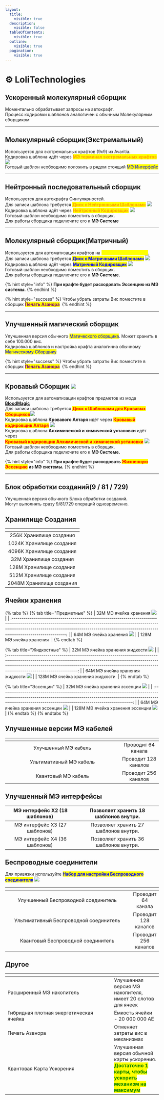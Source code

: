 ```yaml
---
layout:
  title:
    visible: true
  description:
    visible: false
  tableOfContents:
    visible: true
  outline:
    visible: true
  pagination:
    visible: true
---
```


# ⚙ LoliTechnologies

## Ускоренный молекулярный сборщик<img src="https://cdn.discordapp.com/attachments/1166830674548891760/1166830990187036672/b987594889ed49bc.png?ex=654beb0a&#x26;is=6539760a&#x26;hm=4ff250ba450d1675d1ef40a89ab2a93e871033a9da3ff30fa4f1876245f5200a&#x26;" alt="" data-size="original">

Моментально обрабатывает запросы на автокрафт. \
Процесс кодировки шаблонов аналогичен с обычным Молекулярным сборщиком

***

## Молекулярный сборщик(Экстремальный)<img src="https://cdn.discordapp.com/attachments/1166830674548891760/1166831003315228702/d2c33c9470a49834.png?ex=654beb0d&#x26;is=6539760d&#x26;hm=fa9a6dd48e2626acbd016b9c988d2af68c6e389ab53041dd1627286f377d29f9&#x26;" alt="" data-size="original">

Используется для экстремальных крафтов (9х9) из Avaritia. \
Кодировка шаблона идёт через <mark style="color:orange;">**МЭ терминал экстремальных крафтов**</mark> ![](https://cdn.discordapp.com/attachments/1166830628470263829/1167186912449155082/M\_.png?ex=654d3685\&is=653ac185\&hm=348013b185568d6ea4ef6b8193de3ccd551739519c70f6b2b43740c0fca482c1&)\
Готовый шаблон необходимо положить в рядом стоящий <mark style="color:blue;">МЭ Интерфейс</mark>

***

## Нейтронный последовательный сборщик<img src="https://cdn.discordapp.com/attachments/1166830674548891760/1166831062354239599/f724f533fd2ecbd9.png?ex=654beb1b&#x26;is=6539761b&#x26;hm=b97ffec6ac310d7ce7fec6ab31b54407f11eabb6d459d4f8d9ae27b4ae32b520&#x26;" alt="" data-size="original">

Используется для автокрафта Сингулярностей.\
Для записи шаблона требуется <mark style="color:orange;">**Диск с Нейтронными Шаблонами**</mark> ![](https://cdn.discordapp.com/attachments/1147899507426721822/1147946454598549554/--3.gif)\
Кодировка шаблона идёт через <mark style="color:orange;">**Нейтронный Кодировщик**</mark> ![](https://media.discordapp.net/attachments/1166830628470263829/1167187036994801784/34a65aa3b66e0e55.png?ex=654d36a2\&is=653ac1a2\&hm=fc5ea3c0f079655decb4ace3e58a3755b5e19048bcd6a9c6a9c6987992e588af&=)\
Готовый шаблон необходимо поместить в сборщик. \
Для работы сборщика подключите его к **МЭ Системе**

***

## **Молекулярный сборщик(Матричный)**<img src="https://media.discordapp.net/attachments/1166830674548891760/1166831104070799401/e5e5c70eb9fc1b1a.png?ex=654beb25&#x26;is=65397625&#x26;hm=a1dfe8ec6f0bbefd2f6d18c9b9d033112ec64ecd46d8e475889de8ba3a8cbe13&#x26;=" alt="" data-size="original">

Используется для автоматизации крафтов на <mark style="color:yellow;">**Рунической Матрице**</mark>. \
Для записи шаблона требуется <mark style="color:blue;">**Диск с Матричными Шаблонами**</mark> ![](https://cdn.discordapp.com/attachments/1147899507426721822/1147944964777586770/--2.gif)\
Кодировка шаблона идёт через <mark style="color:blue;">**Матричный Кодировщик**</mark> ![](https://media.discordapp.net/attachments/1166830628470263829/1167187010503581747/26a7df55070335eb.png?ex=654d369c\&is=653ac19c\&hm=4429e48a74ec246f6d0d6e8f87deae73f39dfd7fac172d55ac358150bc9d4ba9&=)\
Готовый шаблон необходимо поместить в сборщик. \
Для работы сборщика подключите его к **МЭ Системе.**

{% hint style="info" %}
**При крафте будет расходовать Эссенцию из МЭ системы.**
{% endhint %}

{% hint style="success" %}
Чтобы убрать затраты Вис поместите в сборщик <mark style="color:purple;">**Печать Азанора**</mark> <img src="https://cdn.discordapp.com/attachments/1147899507426721822/1147948700769988628/--4.gif" alt="" data-size="original">&#x20;
{% endhint %}

***

## **Улучшенный магический сборщик**<img src="https://media.discordapp.net/attachments/1166830674548891760/1166830970280890469/e158187e6d70fc28.png?ex=654beb05&#x26;is=65397605&#x26;hm=2ee06b46d2c4f7b1544ba4be6187449b19f4f7f92ed26ed0ce5c62226ed0297c&#x26;=" alt="" data-size="original">

Улучшенная версия обычного <mark style="color:blue;">Магического сборщика</mark>. Может хранить в себе 100.000 вис.\
Кодировка шаблонов и настройка крафта аналогична обычному <mark style="color:blue;">Магическому Сборщику</mark>

{% hint style="success" %}
Чтобы убрать затраты Вис поместите в сборщик <mark style="color:purple;">**Печать Азанора**</mark> <img src="https://cdn.discordapp.com/attachments/1147899507426721822/1147948700769988628/--4.gif" alt="" data-size="original">&#x20;
{% endhint %}

***

## Кровавый Сборщик ![](https://media.discordapp.net/attachments/1166830674548891760/1166831084357550280/a7295e56ddb48327.png?ex=654beb21\&is=65397621\&hm=c2d3b4cd78f40496fe6daae42aca085ef70c17de910f8224801fc6d965d15547&=)

Используется для автоматизации крафтов предметов из мода [**BloodMagic**](../blood-magic/) \
Для записи шаблона требуется <mark style="color:red;">**Диск с Шаблонами для Кровавых Сборщиков**</mark>![](https://cdn.discordapp.com/attachments/1147899507426721822/1147944942652620940/--1.gif)\
Кодировка шаблона **Кровавого Алтаря** идёт через <mark style="color:red;">**Кровавый кодировщик Алтаря**</mark> ![](https://media.discordapp.net/attachments/1166830628470263829/1167186972180226150/2b9c195e6ec89353.png?ex=654d3693\&is=653ac193\&hm=07c74a2473e4e16d2ffeb0df20a538bb30318b510f38ad808dbe5bfec70d6208&=)\
Кодировка шаблона **Алхимической и химической установки** идёт через \
<mark style="color:red;">**Кровавый кодировщик Алхимической и химической установки**</mark> ![](https://media.discordapp.net/attachments/1166830628470263829/1167186983584530502/e9b04598f028eca5.png?ex=654d3696\&is=653ac196\&hm=731d46d63b3a2bef7951c59f33b20ff477be9d90b9d93911e5d063ff37b978d1&=)\
Готовый шаблон необходимо поместить в сборщик. \
Для работы сборщика подключите его к **МЭ Системе.**

{% hint style="info" %}
**При крафте будет расходовать **<mark style="color:red;">**Жизненную Эссенцию**</mark>** из МЭ системы.**
{% endhint %}

***

## **Блок обработки созданий(9 / 81 / 729)**<img src="https://media.discordapp.net/attachments/1166830674548891760/1167181820559904818/ezgif.com-gif-maker_1.gif?ex=654d31c7&#x26;is=653abcc7&#x26;hm=42b81ce4e57a98e1614f5f8de12fd55b5b183dcfc224dd1de7369d878602ac51&#x26;=" alt="" data-size="original">

Улучшенная версия обычного Блока обработки созданий. \
Могут выполнять сразу 9/81/729 операций одновременно.

## Хранилище Создания

<table data-header-hidden data-full-width="false"><thead><tr><th align="center"></th></tr></thead><tbody><tr><td align="center">256К Хранилище создания<img src="https://cdn.discordapp.com/attachments/1166830628470263829/1167190368119431259/256K_.png?ex=654d39bd&#x26;is=653ac4bd&#x26;hm=be648083dafc440a7ac027f3c397db0de8d3d3a903ac56fc8919f77b5c2b0265&#x26;" alt="" data-size="original"></td></tr><tr><td align="center">1024К Хранилище создания<img src="https://cdn.discordapp.com/attachments/1166830628470263829/1167190398280667227/1024K_.png?ex=654d39c4&#x26;is=653ac4c4&#x26;hm=8dfd3a2accedc46ca6b75b780160d88adf678770681678bd529a3e42079b0498&#x26;" alt="" data-size="original"></td></tr><tr><td align="center">4096К Хранилище создания<img src="https://cdn.discordapp.com/attachments/1166830628470263829/1167190411614355517/4096K_.png?ex=654d39c7&#x26;is=653ac4c7&#x26;hm=e4ec32d3f848d4b668e924e8790883dd881cc3323da210cf92255abff9b7d0d7&#x26;" alt="" data-size="original"></td></tr><tr><td align="center">32М Хранилище создания<img src="https://media.discordapp.net/attachments/1166830628470263829/1167190435601592380/32M_.png?ex=654d39cd&#x26;is=653ac4cd&#x26;hm=3bc7c48d852267ab7af282de4567914af80ed3dfdc0e7eba721d72853627d5cb&#x26;=" alt="" data-size="original"></td></tr><tr><td align="center">128М Хранилище создания<img src="https://media.discordapp.net/attachments/1166830628470263829/1167190460410900570/128M_.png?ex=654d39d3&#x26;is=653ac4d3&#x26;hm=4f1e9d078078915ec9d57c8e2bbe49a1a21ddd226c6f2ee70c1f4db7ab600a50&#x26;=" alt="" data-size="original"></td></tr><tr><td align="center">512М Хранилище создания<img src="https://cdn.discordapp.com/attachments/1166830628470263829/1167190490207232061/512M_.png?ex=654d39da&#x26;is=653ac4da&#x26;hm=cbf4e1af27285a20dbde1accd4272bf659e84478b8110236b7a63610e5a098db&#x26;" alt="" data-size="original"></td></tr><tr><td align="center">2048М Хранилище создания<img src="https://cdn.discordapp.com/attachments/1166830628470263829/1167190504014884864/2048M_.png?ex=654d39dd&#x26;is=653ac4dd&#x26;hm=2b18986af5a31a63cd53a68c306e21c4ac8b9c43bcae69a3f57f3435882a6e80&#x26;" alt="" data-size="original"></td></tr></tbody></table>

## Ячейки хранения

{% tabs %}
{% tab title="Предметные" %}
|                          32М МЭ ячейка хранения ![](https://media.discordapp.net/attachments/1166830715736948796/1167186765979861032/32M\_.png?ex=654d3662\&is=653ac162\&hm=099893e2c27e9c2e2c41e3c346abc5bccfb3a79f7d38fd673436195b88ede284&=)                         |
| :---------------------------------------------------------------------------------------------------------------------------------------------------------------------------------------------------------------------------------------------------------------------: |
|                          64М МЭ ячейка хранения ![](https://media.discordapp.net/attachments/1166830715736948796/1167186803468554310/64M\_.png?ex=654d366b\&is=653ac16b\&hm=8130bc52f1e610fb7c22486bb94b49893f774a31d042028625587ae5fcfac612&=)                         |
| 128М МЭ ячейка хранения <img src="https://media.discordapp.net/attachments/1166830715736948796/1167186842534281266/128M_.png?ex=654d3674&#x26;is=653ac174&#x26;hm=cf8a8710848309da24979e47b34d0686342538f621c17ac6e06051b0d1b28465&#x26;=" alt="" data-size="original"> |
{% endtab %}

{% tab title="Жидкостные" %}
|                          32М МЭ ячейка хранения жидкости ![](https://media.discordapp.net/attachments/1166830715736948796/1167186743250923640/32M\_.png?ex=654d365c\&is=653ac15c\&hm=37388b190a5e0b471d67f0fd17ecbeff5f6dd039021011a72d7f4eeba4297e56&=)                         |
| :------------------------------------------------------------------------------------------------------------------------------------------------------------------------------------------------------------------------------------------------------------------------------: |
|                           64М МЭ ячейка хранения жидкости ![](https://cdn.discordapp.com/attachments/1166830715736948796/1167186781549101136/64M\_.png?ex=654d3666\&is=653ac166\&hm=d7d7f6db803707c64433d9ccab0ee6ce277014ccc8e94af73d6aa21708938c88&)                           |
| 128М МЭ ячейка хранения жидкости <img src="https://media.discordapp.net/attachments/1166830715736948796/1167186813677490196/128M_.png?ex=654d366d&#x26;is=653ac16d&#x26;hm=9aab44baf5d98719531c1b81a705593ae6f3bbfcac46ef3307caeab5631a84ea&#x26;=" alt="" data-size="original"> |
{% endtab %}

{% tab title="Эссенции" %}
|  32М МЭ ячейка хранения эссенции ![](https://media.discordapp.net/attachments/1166830715736948796/1167186755687039027/32M\_.png?ex=654d365f\&is=653ac15f\&hm=ac87701c4e7f61e05c57b7e24dad483f4e8c75b3bf8a293451a7150a967c3e5a&=)  |
| :-------------------------------------------------------------------------------------------------------------------------------------------------------------------------------------------------------------------------------: |
|  64М МЭ ячейка хранения эссенции ![](https://media.discordapp.net/attachments/1166830715736948796/1167186792114552932/64M\_.png?ex=654d3668\&is=653ac168\&hm=5165e2eb96cd066649088d675654ed72226693a3e58677422bd137deacb2fb87&=)  |
| 128М МЭ ячейка хранения эссенции ![](https://media.discordapp.net/attachments/1166830715736948796/1167186825308274729/128M\_.png?ex=654d3670\&is=653ac170\&hm=f1945dfc0e2fff423cd1960e0492bdc956a7b8b1e40a594b9f7efc429b34da5a&=) |
{% endtab %}
{% endtabs %}

## Улучшенные версии МЭ кабелей

<table data-header-hidden><thead><tr><th width="359" align="center"></th><th align="center"></th></tr></thead><tbody><tr><td align="center">Улучшенный МЭ кабель<img src="https://cdn.discordapp.com/attachments/1147899489294749768/1147913209056088114/--2.gif" alt=""></td><td align="center">Проводит 64 канала</td></tr><tr><td align="center">Ультимативный МЭ кабель<img src="https://cdn.discordapp.com/attachments/1147899489294749768/1147913759784980490/--2.gif" alt=""></td><td align="center">Проводит 128 каналов</td></tr><tr><td align="center">Квантовый МЭ кабель<img src="https://cdn.discordapp.com/attachments/1147899489294749768/1147918328875192390/--2.gif" alt=""></td><td align="center">Проводит 256 каналов</td></tr></tbody></table>

## Улучшенный МЭ интерфейсы

| МЭ интерфейс Х2 (18 шаблонов) <img src="https://media.discordapp.net/attachments/1147899489294749768/1147919292688502837/X2_18_.png" alt="" data-size="original"> | Позволяет хранить 18 шаблонов внутри. |
| :---------------------------------------------------------------------------------------------------------------------------------------------------------------: | :-----------------------------------: |
| МЭ интерфейс Х3 (27 шаблонов) <img src="https://media.discordapp.net/attachments/1147899489294749768/1147919313009905694/X3_27_.png" alt="" data-size="original"> | Позволяет хранить 27 шаблонов внутри. |
| МЭ интерфейс Х4 (36 шаблонов) <img src="https://media.discordapp.net/attachments/1147899489294749768/1147919327358627860/X4_36_.png" alt="" data-size="original"> | Позволяет хранить 36 шаблонов внутри. |

## Беспроводные соединители

Для привязки используйте <mark style="color:blue;">**Набор для настройки Беспроводного соединителя**</mark> ![](https://media.discordapp.net/attachments/1166830715736948796/1167188400412053574/c2f3710a33300aca.png?ex=654d37e7\&is=653ac2e7\&hm=11b0f19cb0c2ee270644f94ed7ba1f05f5b89c22d29ac4bf9d05ff824651da6e&=)

<table data-header-hidden><thead><tr><th width="506" align="center"></th><th align="center"></th></tr></thead><tbody><tr><td align="center">Улучшенный Беспроводной соединитель <img src="https://media.discordapp.net/attachments/1147899489294749768/1147919845476794368/c7c0338df660baaf.png" alt="" data-size="original"></td><td align="center">Проводит 64 канала</td></tr><tr><td align="center">Ультимативный Беспроводной соединитель <img src="https://media.discordapp.net/attachments/1147899489294749768/1147919864229527694/e76876f45ea09b22.png" alt="" data-size="original"></td><td align="center">Проводит 128 каналов</td></tr><tr><td align="center">Квантовый Беспроводной соединитель <img src="https://media.discordapp.net/attachments/1147899489294749768/1147919887679881246/f5f653f2c1c45e21.png" alt="" data-size="original"></td><td align="center">Проводит 256 каналов</td></tr></tbody></table>

## Другое&#x20;

<table data-header-hidden><thead><tr><th width="333"></th><th></th></tr></thead><tbody><tr><td>Расширенный МЭ накопитель <img src="https://media.discordapp.net/attachments/1166830628470263829/1167188551901925446/dd7a536e6946d1a1.png?ex=654d380c&#x26;is=653ac30c&#x26;hm=686d030da11816d31bc4d6319e3890b3cc92461a049a5110cde91d0d48a36f1b&#x26;=" alt="" data-size="original"></td><td>Улучшенная версия МЭ накопителя, имеет 20 слотов для ячеек</td></tr><tr><td>Гибридная плотная энергетическая ячейка <img src="https://media.discordapp.net/attachments/1166830628470263829/1167192605172433007/2.png?ex=654d3bd2&#x26;is=653ac6d2&#x26;hm=ef70be82941024b5ff52cb96a1d205f3c11605e704d44be846ad38ad37d4bf82&#x26;=" alt="" data-size="original"></td><td>Ёмкость ячейки - 20 000 000 AE</td></tr><tr><td>Печать Азанора <img src="https://cdn.discordapp.com/attachments/1147899507426721822/1147948700769988628/--4.gif" alt="" data-size="original"></td><td>Отменяет затраты вис в механизмах</td></tr><tr><td>Квантовая Карта Ускорения <img src="https://media.discordapp.net/attachments/1166830715736948796/1167188349392535632/3c468fb238fcbfa3.png?ex=654d37db&#x26;is=653ac2db&#x26;hm=20a909e9c424597f4be207d45ca21c7375e11f9da1ee21e563e8e78115994d7b&#x26;=" alt="" data-size="original"></td><td>Улучшенная версия обычной карты ускорения. <mark style="color:green;"><strong>Достаточно 1 карты, чтобы ускорить механизм на максимум</strong></mark></td></tr></tbody></table>


